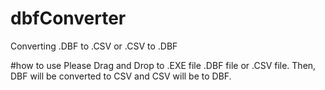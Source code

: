 # dbfConverter
Converting .DBF to .CSV or .CSV to .DBF

#how to use
Please Drag and Drop to .EXE file .DBF file or .CSV file.
Then, DBF will be converted to CSV and CSV will be to DBF.
